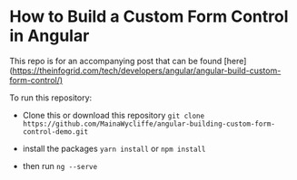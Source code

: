 # How to Build a Custom Form Control in Angular

This repo is for an accompanying post that can be found [here](<https://theinfogrid.com/tech/developers/angular/angular-build-custom-form-control/)>

To run this repository:

- Clone this or download this repository
  `git clone https://github.com/MainaWycliffe/angular-building-custom-form-control-demo.git`

- install the packages
  `yarn install` or `npm install`

- then run
  `ng --serve`

